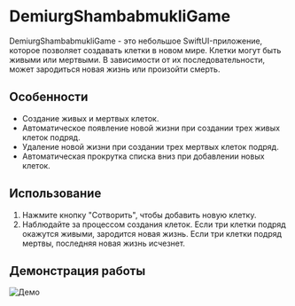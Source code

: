 # DemiurgShambabmukliGame

DemiurgShambabmukliGame - это небольшое SwiftUI-приложение, которое позволяет создавать клетки в новом мире. Клетки могут быть живыми или мертвыми. В зависимости от их последовательности, может зародиться новая жизнь или произойти смерть.

## Особенности
- Создание живых и мертвых клеток.
- Автоматическое появление новой жизни при создании трех живых клеток подряд.
- Удаление новой жизни при создании трех мертвых клеток подряд.
- Автоматическая прокрутка списка вниз при добавлении новых клеток.

## Использование

1. Нажмите кнопку "Сотворить", чтобы добавить новую клетку.
2. Наблюдайте за процессом создания клеток. Если три клетки подряд окажутся живыми, зародится новая жизнь. Если три клетки подряд мертвы, последняя новая жизнь исчезнет.

## Демонстрация работы

![Демо](assets/demo.gif)